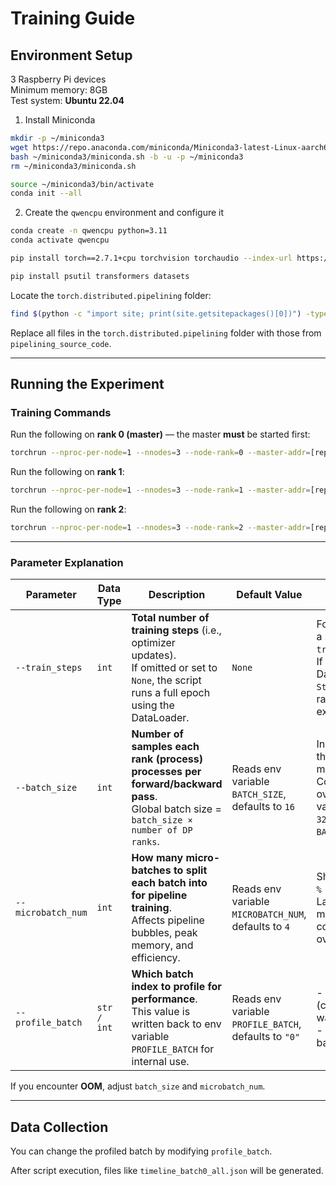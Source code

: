 # Training Guide

## Environment Setup

3 Raspberry Pi devices  
Minimum memory: 8GB  
Test system: **Ubuntu 22.04**

1. Install Miniconda

```sh
mkdir -p ~/miniconda3
wget https://repo.anaconda.com/miniconda/Miniconda3-latest-Linux-aarch64.sh -O ~/miniconda3/miniconda.sh
bash ~/miniconda3/miniconda.sh -b -u -p ~/miniconda3
rm ~/miniconda3/miniconda.sh

source ~/miniconda3/bin/activate
conda init --all
```

2. Create the `qwencpu` environment and configure it

```sh
conda create -n qwencpu python=3.11
conda activate qwencpu

pip install torch==2.7.1+cpu torchvision torchaudio --index-url https://download.pytorch.org/whl/cpu

pip install psutil transformers datasets
```

Locate the `torch.distributed.pipelining` folder:

```sh
find $(python -c "import site; print(site.getsitepackages()[0])") -type d -name pipelining
```

Replace all files in the `torch.distributed.pipelining` folder with those from `pipelining_source_code`.

---

## Running the Experiment

### Training Commands

Run the following on **rank 0 (master)** — the master **must** be started first:

```sh
torchrun --nproc-per-node=1 --nnodes=3 --node-rank=0 --master-addr=[replace with master IP] --master-port=29500 three_stages_simple_pp.py --train_steps 5 --batch_size 16 --microbatch_num 4 --profile_batch 1
```

Run the following on **rank 1**:

```sh
torchrun --nproc-per-node=1 --nnodes=3 --node-rank=1 --master-addr=[replace with master IP] --master-port=29500 three_stages_simple_pp.py --train_steps 5 --batch_size 16 --microbatch_num 4 --profile_batch 1
```

Run the following on **rank 2**:

```sh
torchrun --nproc-per-node=1 --nnodes=3 --node-rank=2 --master-addr=[replace with master IP] --master-port=29500 three_stages_simple_pp.py --train_steps 5 --batch_size 16 --microbatch_num 4 --profile_batch 1
```

---

### Parameter Explanation

| Parameter          | Data Type   | Description                                                                                                                                      | Default Value                                         | Typical Usage & Notes                                                                                                                                                       |
| ------------------ | ----------- | ------------------------------------------------------------------------------------------------------------------------------------------------ | ----------------------------------------------------- | --------------------------------------------------------------------------------------------------------------------------------------------------------------------------- |
| `--train_steps`    | `int`       | **Total number of training steps** (i.e., optimizer updates).<br>If omitted or set to `None`, the script runs a full epoch using the DataLoader. | `None`                                                | For *testing/debugging*, set a small number like `--train_steps 200`.<br>If set **greater than** DataLoader length, `StopIteration` will be raised after data is exhausted. |
| `--batch_size`     | `int`       | **Number of samples each rank (process) processes per forward/backward pass**.<br>Global batch size = `batch_size × number of DP ranks`.         | Reads env variable `BATCH_SIZE`, defaults to `16`     | Increasing it improves throughput but also memory usage.<br>Command-line argument overrides environment variable, e.g., `--batch_size 32` overrides `BATCH_SIZE=16`.        |
| `--microbatch_num` | `int`       | **How many micro-batches to split each batch into for pipeline training**.<br>Affects pipeline bubbles, peak memory, and efficiency.             | Reads env variable `MICROBATCH_NUM`, defaults to `4`  | Should satisfy `batch_size % microbatch_num == 0`.<br>Larger values reduce memory use but increase communication/scheduling overhead.                                       |
| `--profile_batch`  | `str / int` | **Which batch index to profile for performance**.<br>This value is written back to env variable `PROFILE_BATCH` for internal use.                | Reads env variable `PROFILE_BATCH`, defaults to `"0"` | - `0`: profile the 1st batch (commonly used for warm-up).<br>- `k`: profile the (k+1)-th batch.                                                                             |

If you encounter **OOM**, adjust `batch_size` and `microbatch_num`.

---

## Data Collection

You can change the profiled batch by modifying `profile_batch`.

After script execution, files like `timeline_batch0_all.json` will be generated.


